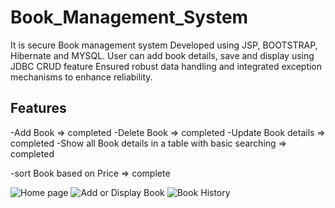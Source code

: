 # Book_Management_System
It is secure Book management system Developed using JSP, BOOTSTRAP, Hibernate and MYSQL.
User can add book details, save  and display using JDBC CRUD feature
Ensured robust data handling and integrated exception mechanisms to enhance reliability.

## Features
-Add Book => completed
-Delete Book => completed
-Update Book details => completed
-Show all Book details in a table with basic searching => completed

-sort Book based on Price => complete

![Home page](C:\Users\shara\Downloads\Home_Page.jpg)
![Add or Display Book](C:\Users\shara\Downloads\Add_or_Display.jpg)
![Book History](C:\Users\shara\Downloads\Book_History.jpg)



